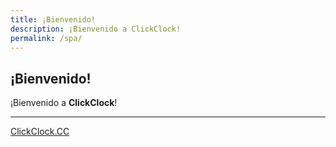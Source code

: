 ```yaml
---
title: ¡Bienvenido!
description: ¡Bienvenido a ClickClock!
permalink: /spa/
---
```


## ¡Bienvenido!

¡Bienvenido a **ClickClock**!

---

[ClickClock.CC](https://ww.clickclock.cc/)
